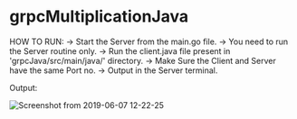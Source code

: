 # grpcMultiplicationJava


HOW TO RUN:
-> Start the Server from the main.go file. 
-> You need to run the Server routine only.
-> Run the client.java file present in 'grpcJava/src/main/java/' directory. 
-> Make Sure the Client and Server have the same Port no. 
-> Output in the Server terminal.

Output:

![Screenshot from 2019-06-07 12-22-25](https://user-images.githubusercontent.com/36603438/59086333-115fe700-891f-11e9-9e77-526428e7ac67.png)

